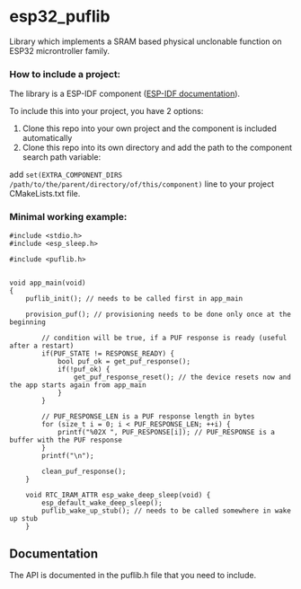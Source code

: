 # esp32_puflib
Library which implements a SRAM based physical unclonable function on ESP32 microntroller family.

### How to include a project:
The library is a ESP-IDF component ([ESP-IDF documentation](https://docs.espressif.com/projects/esp-idf/en/latest/esp32/api-guides/build-system.html#example-project)).

To include this into your project, you have 2 options:
1. Clone this repo into your own project and the component is included automatically
2. Clone this repo into its own directory and add the path to the component search path variable:

add `set(EXTRA_COMPONENT_DIRS /path/to/the/parent/directory/of/this/component)` line to your project CMakeLists.txt file.

### Minimal working example:
    #include <stdio.h>
    #include <esp_sleep.h>

    #include <puflib.h>


    void app_main(void)
    {
        puflib_init(); // needs to be called first in app_main
        
        provision_puf(); // provisioning needs to be done only once at the beginning

            // condition will be true, if a PUF response is ready (useful after a restart)
            if(PUF_STATE != RESPONSE_READY) {
                bool puf_ok = get_puf_response();
                if(!puf_ok) {
                    get_puf_response_reset(); // the device resets now and the app starts again from app_main
                }
            }

            // PUF_RESPONSE_LEN is a PUF response length in bytes
            for (size_t i = 0; i < PUF_RESPONSE_LEN; ++i) {
                printf("%02X ", PUF_RESPONSE[i]); // PUF_RESPONSE is a buffer with the PUF response
            }
            printf("\n");

            clean_puf_response();
        }

        void RTC_IRAM_ATTR esp_wake_deep_sleep(void) {
            esp_default_wake_deep_sleep();
            puflib_wake_up_stub(); // needs to be called somewhere in wake up stub
        }

## Documentation
The API is documented in the puflib.h file that you need to include.